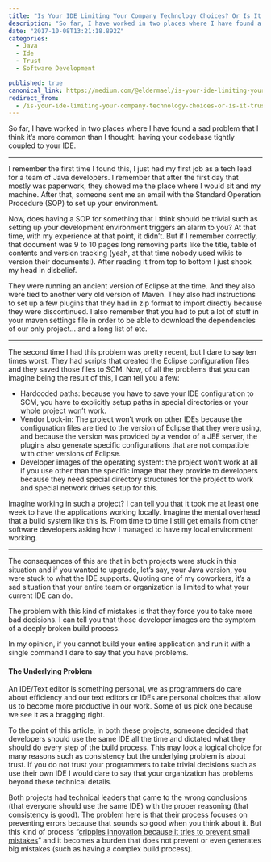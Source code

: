 ```yaml
---
title: "Is Your IDE Limiting Your Company Technology Choices? Or Is It Trust?"
description: "So far, I have worked in two places where I have found a sad problem that I think it’s more common than I thought: having your codebase tightly coupled to your IDE. I remember the first time I found…"
date: "2017-10-08T13:21:18.892Z"
categories: 
  - Java
  - Ide
  - Trust
  - Software Development

published: true
canonical_link: https://medium.com/@eldermael/is-your-ide-limiting-your-company-technology-choices-or-is-it-trust-c043b371ad5f
redirect_from:
  - /is-your-ide-limiting-your-company-technology-choices-or-is-it-trust-c043b371ad5f
---
```


So far, I have worked in two places where I have found a sad problem that I think it’s more common than I thought: having your codebase tightly coupled to your IDE.

---

I remember the first time I found this, I just had my first job as a tech lead for a team of Java developers. I remember that after the first day that mostly was paperwork, they showed me the place where I would sit and my machine. After that, someone sent me an email with the Standard Operation Procedure (SOP) to set up your environment.

Now, does having a SOP for something that I think should be trivial such as setting up your development environment triggers an alarm to you? At that time, with my experience at that point, it didn’t. But if I remember correctly, that document was 9 to 10 pages long removing parts like the title, table of contents and version tracking (yeah, at that time nobody used wikis to version their documents!). After reading it from top to bottom I just shook my head in disbelief.

They were running an ancient version of Eclipse at the time. And they also were tied to another very old version of Maven. They also had instructions to set up a few plugins that they had in zip format to import directly because they were discontinued. I also remember that you had to put a lot of stuff in your maven settings file in order to be able to download the dependencies of our only project… and a long list of etc.

---

The second time I had this problem was pretty recent, but I dare to say ten times worst. They had scripts that created the Eclipse configuration files and they saved those files to SCM. Now, of all the problems that you can imagine being the result of this, I can tell you a few:

-   Hardcoded paths: because you have to save your IDE configuration to SCM, you have to explicitly setup paths in special directories or your whole project won’t work.
-   Vendor Lock-in: The project won’t work on other IDEs because the configuration files are tied to the version of Eclipse that they were using, and because the version was provided by a vendor of a JEE server, the plugins also generate specific configurations that are not compatible with other versions of Eclipse.
-   Developer images of the operating system: the project won’t work at all if you use other than the specific image that they provide to developers because they need special directory structures for the project to work and special network drives setup for this.

Imagine working in such a project? I can tell you that it took me at least one week to have the applications working locally. Imagine the mental overhead that a build system like this is. From time to time I still get emails from other software developers asking how I managed to have my local environment working.

---

The consequences of this are that in both projects were stuck in this situation and if you wanted to upgrade, let’s say, your Java version, you were stuck to what the IDE supports. Quoting one of my coworkers, it’s a sad situation that your entire team or organization is limited to what your current IDE can do.

The problem with this kind of mistakes is that they force you to take more bad decisions. I can tell you that those developer images are the symptom of a deeply broken build process.

In my opinion, if you cannot build your entire application and run it with a single command I dare to say that you have problems.

#### The Underlying Problem

An IDE/Text editor is something personal, we as programmers do care about efficiency and our text editors or IDEs are personal choices that allow us to become more productive in our work. Some of us pick one because we see it as a bragging right.

To the point of this article, in both these projects, someone decided that developers should use the same IDE all the time and dictated what they should do every step of the build process. This may look a logical choice for many reasons such as consistency but the underlying problem is about trust. If you do not trust your programmers to take trivial decisions such as use their own IDE I would dare to say that your organization has problems beyond these technical details.

Both projects had technical leaders that came to the wrong conclusions (that everyone should use the same IDE) with the proper reasoning (that consistency is good). The problem here is that their process focuses on preventing errors because that sounds so good when you think about it. But this kind of process “[cripples innovation because it tries to prevent small mistakes](https://www.slideshare.net/stevenpappas3/netflix-organizational-culture)” and it becomes a burden that does not prevent or even generates big mistakes (such as having a complex build process).
